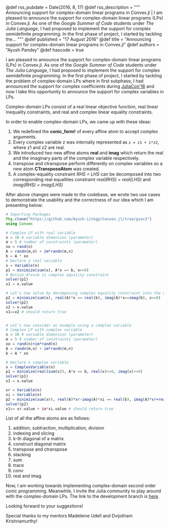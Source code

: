 @def rss_pubdate = Date(2016, 8, 17)
@def rss_description = """ Announcing support for complex-domain linear programs in Convex.jl | I am pleased to announce the support for complex-domain linear programs (LPs) in Convex.jl. As one of the *Google Summer of Code* students under *The Julia Language*, I had proposed to implement the support for complex semidefinite programming. In the first phase of project, I started by tackling the... """
@def published = "17 August 2016"
@def title = "Announcing support for complex-domain linear programs in Convex.jl"
@def authors = "Ayush Pandey"
@def hascode = true



I am pleased to announce the support for complex-domain linear programs (LPs) in Convex.jl. As one of the *Google Summer of Code* students under *The Julia Language*, I had proposed to implement the support for complex semidefinite programming. In the first phase of project, I started by tackling the problem of complex-domain LPs where in first subphase, I had announced the support for complex coefficients during [JuliaCon'16](https://www.youtube.com/watch?v=fHG4uEOlMbY) and now I take this opportunity to announce the support for complex variables in LPs.

Complex-domain LPs consist of a real linear objective function, real linear inequality constraints, and real and complex linear equality constraints.

In order to enable complex-domain LPs, we came up with these ideas:

1. We redefined the **conic_form!** of every affine atom to accept complex arguments.
2. Every complex variable z was internally represented as `z = z1 + i*z2`, where z1 and z2 are real.
3. We introduced two new affine atoms **real** and **imag** which return the real and the imaginary parts of the complex variable respectively.
4. transpose and ctranspose perform differently on complex variables so a new atom **CTransposeAtom** was created.
5. A complex-equality constraint *RHS = LHS* can be decomposed into two corresponding real equalities constraint *real(RHS) = real(LHS)* and *imag(RHS) = imag(LHS)*

After above changes were made to the codebase, we wrote two use cases to demonstrate the usability and the correctness of our idea which I am presenting below:

```julia
# Importing Packages
Pkg.clone("https://github.com/Ayush-iitkgp/Convex.jl/tree/gsoc2")
using Convex

# Complex LP with real variable
n = 10 # variable dimension (parameter)
m = 5 # number of constraints (parameter)
xo = rand(n)
A = randn(m,n) + im*randn(m,n)
b = A * xo
# Declare a real variable
x = Variable(n)
p1 = minimize(sum(x), A*x == b, x>=0)
# Notice A*x==b is complex equality constraint
solve!(p1)
x1 = x.value

# Let's now solve by decomposing complex equality constraint into the corresponding real and imaginary part.
p2 = minimize(sum(x), real(A)*x == real(b), imag(A)*x==imag(b), x>=0)
solve!(p2)
x2 = x.value
x1==x2 # should return true


# Let's now consider an example using a complex variable
# Complex LP with complex variable
n = 10 # variable dimension (parameter)
m = 5 # number of constraints (parameter)
xo = rand(n)+im*rand(n)
A = randn(m,n) + im*randn(m,n)
b = A * xo

# Declare a complex variable
x = ComplexVariable(n)
p1 = minimize(real(sum(x)), A*x == b, real(x)>=0, imag(x)>=0)
solve!(p1)
x1 = x.value

xr = Variable(n)
xi = Variable(n)
p2 = minimize(sum(xr), real(A)*xr-imag(A)*xi == real(b), imag(A)*xr+real(A)*xi == imag(b), xr>=0, xi>=0)
solve!(p2)
x1== xr.value + im*xi.value # should return true
```

List of all the affine atoms are as follows:

1. addition, subtraction, multiplication, division
2. indexing and slicing
3. k-th diagonal of a matrix
4. construct diagonal matrix
5. transpose and ctranspose
6. stacking
7. sum
8. trace
9. conv
10. real and imag

Now, I am working towards implementing complex-domain second order conic programming. Meanwhile, I invite the Julia community to play around with the complex-domain LPs. The link to the development branch is [here](https://github.com/Ayush-iitkgp/Convex.jl/tree/gsoc2).

Looking forward to your suggestions!

Special thanks to my mentors Madeleine Udell and Dvijotham Krishnamurthy!
